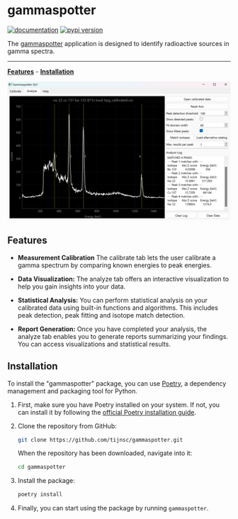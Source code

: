 # gammaspotter
[![documentation](https://img.shields.io/badge/docs-mkdocs%20material-blue.svg?style=flat)](https://tijnsc.github.io/gammaspotter/)
[![pypi version](https://img.shields.io/pypi/v/gammaspotter.svg)](https://pypi.org/project/gammaspotter/)

The [gammaspotter](https://github.com/tijnsc/gammaspotter/) application is designed to identify radioactive sources in gamma spectra.

---

**[Features](#features)** - **[Installation](#installation)**

![gammaspotter_window](https://raw.githubusercontent.com/tijnsc/gammaspotter/main/.github/images/gammaspotter_window.png)

## Features

- **Measurement Calibration** The calibrate tab lets the user calibrate a gamma spectrum by comparing known energies to peak energies.

- **Data Visualization:** The analyze tab offers an interactive visualization to help you gain insights into your data.

- **Statistical Analysis:** You can perform statistical analysis on your calibrated data using built-in functions and algorithms. This includes peak detection, peak fitting and isotope match detection.

- **Report Generation:** Once you have completed your analysis, the analyze tab enables you to generate reports summarizing your findings. You can access visualizations and statistical results.

## Installation

To install the "gammaspotter" package, you can use [Poetry](https://python-poetry.org/), a dependency management and packaging tool for Python.

1. First, make sure you have Poetry installed on your system. If not, you can install it by following the [official Poetry installation guide](https://python-poetry.org/docs/#installation).

2. Clone the repository from GitHub:

    ```bash
    git clone https://github.com/tijnsc/gammaspotter.git
    ```

    When the repository has been downloaded, navigate into it:

    ```bash 
    cd gammaspotter
    ```

3. Install the package:

    ```bash
    poetry install
    ```

4. Finally, you can start using the package by running `gammaspotter`.